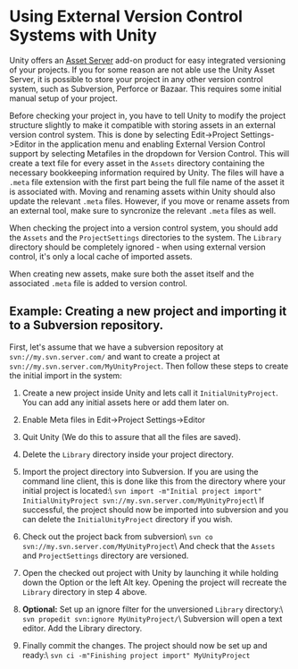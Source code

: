 Using External Version Control Systems with Unity
=================================================


Unity offers an [Asset Server](assetserver.html) add-on product for easy integrated versioning of your projects. If you for some reason are not able use the Unity Asset Server, it is possible to store your project in any other version control system, such as Subversion, Perforce or Bazaar. This requires some initial manual setup of your project. 

Before checking your project in, you have to tell Unity to modify the project structure slightly to make it compatible with storing assets in an external version control system. This is done by selecting <span class=menu>Edit->Project Settings->Editor</span> in the application menu and enabling External Version Control support by selecting <span class=component>Metafiles</span> in the dropdown for Version Control. This will create a text file for every asset in the `Assets` directory containing the necessary bookkeeping information required by Unity. The files will have a `.meta` file extension with the first part being the full file name of the asset it is associated with. Moving and renaming assets within Unity should also update the relevant  `.meta` files. However, if you move or rename assets from an external tool, make sure to syncronize the relevant `.meta` files as well. 

When checking the project into a version control system, you should add the `Assets` and the `ProjectSettings` directories to the system. The `Library` directory should be completely ignored - when using external version control, it's only a local cache of imported assets.

When creating new assets, make sure both the asset itself and the associated `.meta` file is added to version control.

Example: Creating a new project and importing it to a Subversion repository.
----------------------------------------------------------------------------


First, let's assume that we have a subversion repository at `svn://my.svn.server.com/` and want to create a project at `svn://my.svn.server.com/MyUnityProject`.
Then follow these steps to create the initial import in the system:

1. Create a new project inside Unity and lets call it `InitialUnityProject`. You can add any initial assets here or add them later on.
1. Enable <span class=keyword>Meta files</span> in <span class=menu>Edit->Project Settings->Editor</span>
1. Quit Unity (We do this to assure that all the files are saved).
1. Delete the `Library` directory inside your project directory.
1. Import the project directory into Subversion. If you are using the command line client, this is done like this from the directory where your initial project is located:\\
`svn import -m"Initial project import" InitialUnityProject svn://my.svn.server.com/MyUnityProject`\\
If successful, the project should now be imported into subversion and you can delete the `InitialUnityProject` directory if you wish.
1. Check out the project back from subversion\\
`svn co svn://my.svn.server.com/MyUnityProject`\\
And check that the `Assets` and `ProjectSettings` directory are versioned.

1. Open the checked out project with Unity by launching it while holding down the <span class=keyword>Option</span> or the left <span class=keyword>Alt</span> key. Opening the project will recreate the `Library` directory in step 4 above.

1. __Optional:__ Set up an ignore filter for the unversioned `Library` directory:\\
`svn propedit svn:ignore MyUnityProject/`\\
Subversion will open a text editor. Add the Library directory.

1. Finally commit the changes. The project should now be set up and ready:\\
`svn ci -m"Finishing project import" MyUnityProject`


